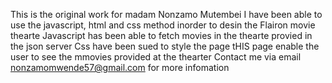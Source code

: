 This is the original work for madam Nonzamo Mutembei
I have been able to use the javascript, html and css method inorder to desin the Flairon movie thearte
Javascript has been able to fetch movies in the thearte provied in the json server
Css have been sued to style the page
tHIS page enable the user to see the mmovies provided at the thearter
Contact me via email nonzamomwende57@gmail.com for more infomation
